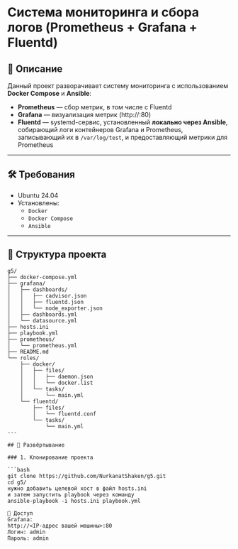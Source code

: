 # Система мониторинга и сбора логов (Prometheus + Grafana + Fluentd)

## 📌 Описание

Данный проект разворачивает систему мониторинга с использованием **Docker Compose** и **Ansible**:

- **Prometheus** — сбор метрик, в том числе с Fluentd
- **Grafana** — визуализация метрик (http://<IP>:80)
- **Fluentd** — systemd-сервис, установленный **локально через Ansible**, собирающий логи контейнеров Grafana и Prometheus, записывающий их в `/var/log/test`, и предоставляющий метрики для Prometheus

---

## 🛠️ Требования

- Ubuntu 24.04
- Установлены:  
  - `Docker`  
  - `Docker Compose`  
  - `Ansible`  

---

## 📁 Структура проекта

```
g5/
├── docker-compose.yml
├── grafana/
│   ├── dashboards/
│   │   ├── cadvisor.json
│   │   ├── fluentd.json
│   │   └── node_exporter.json
│   ├── dashboards.yml
│   └── datasource.yml
├── hosts.ini
├── playbook.yml
├── prometheus/
│   └── prometheus.yml
├── README.md
└── roles/
    ├── docker/
    │   ├── files/
    │   │   ├── daemon.json
    │   │   └── docker.list
    │   └── tasks/
    │       └── main.yml
    └── fluentd/
        ├── files/
        │   └── fluentd.conf
        └── tasks/
            └── main.yml
---

## 🚀 Развёртывание

### 1. Клонирование проекта

```bash
git clone https://github.com/NurkanatShaken/g5.git
cd g5/
нужно добавить целевой хост в файл hosts.ini
и затем запустить playbook через команду
ansible-playbook -i hosts.ini playbook.yml

🔐 Доступ
Grafana:
http://<IP-адрес вашей машины>:80
Логин: admin
Пароль: admin
